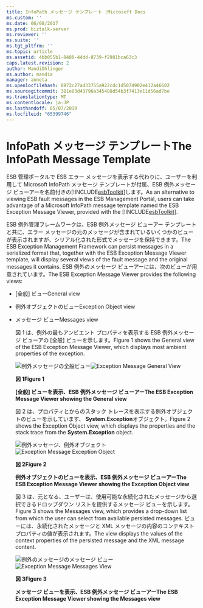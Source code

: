 ```yaml
---
title: InfoPath メッセージ テンプレート |Microsoft Docs
ms.custom: ''
ms.date: 06/08/2017
ms.prod: biztalk-server
ms.reviewer: ''
ms.suite: ''
ms.tgt_pltfrm: ''
ms.topic: article
ms.assetid: 4bb055b1-8480-44dd-8739-f2981bca63c3
caps.latest.revision: 2
author: MandiOhlinger
ms.author: mandia
manager: anneta
ms.openlocfilehash: 8972c27a433755a922cdc1d5074902e412a46602
ms.sourcegitcommit: 381e83d43796a345488d54b3f7413e11d56ad7be
ms.translationtype: MT
ms.contentlocale: ja-JP
ms.lasthandoff: 05/07/2019
ms.locfileid: "65399746"
---
```

# <a name="the-infopath-message-template"></a><span data-ttu-id="c7aaf-102">InfoPath メッセージ テンプレート</span><span class="sxs-lookup"><span data-stu-id="c7aaf-102">The InfoPath Message Template</span></span>
<span data-ttu-id="c7aaf-103">ESB 管理ポータルで ESB エラー メッセージを表示する代わりに、ユーザーを利用して Microsoft InfoPath メッセージ テンプレートが付属、ESB 例外メッセージ ビューアーを名前付きの[!INCLUDE[esbToolkit](../includes/esbtoolkit-md.md)]します。</span><span class="sxs-lookup"><span data-stu-id="c7aaf-103">As an alternative to viewing ESB fault messages in the ESB Management Portal, users can take advantage of a Microsoft InfoPath message template named the ESB Exception Message Viewer, provided with the [!INCLUDE[esbToolkit](../includes/esbtoolkit-md.md)].</span></span>  
  
 <span data-ttu-id="c7aaf-104">ESB 例外管理フレームワークは、ESB 例外メッセージ ビューアー テンプレートと共に、エラー メッセージの元のメッセージが含まれているいくつかのビューが表示されますが、シリアル化された形式でメッセージを保持できます。</span><span class="sxs-lookup"><span data-stu-id="c7aaf-104">The ESB Exception Management Framework can persist messages in a serialized format that, together with the ESB Exception Message Viewer template, will display several views of the fault message and the original messages it contains.</span></span> <span data-ttu-id="c7aaf-105">ESB 例外のメッセージ ビューアーには、次のビューが用意されています。</span><span class="sxs-lookup"><span data-stu-id="c7aaf-105">The ESB Exception Message Viewer provides the following views:</span></span>  
  
- <span data-ttu-id="c7aaf-106">[全般] ビュー</span><span class="sxs-lookup"><span data-stu-id="c7aaf-106">General view</span></span>  
  
- <span data-ttu-id="c7aaf-107">例外オブジェクトのビュー</span><span class="sxs-lookup"><span data-stu-id="c7aaf-107">Exception Object view</span></span>  
  
- <span data-ttu-id="c7aaf-108">メッセージ ビュー</span><span class="sxs-lookup"><span data-stu-id="c7aaf-108">Messages view</span></span>  
  
  <span data-ttu-id="c7aaf-109">図 1 は、例外の最もアンビエント プロパティを表示する ESB 例外メッセージ ビューアの [全般] ビューを示します。</span><span class="sxs-lookup"><span data-stu-id="c7aaf-109">Figure 1 shows the General view of the ESB Exception Message Viewer, which displays most ambient properties of the exception.</span></span>  
  
  <span data-ttu-id="c7aaf-110">![例外メッセージの全般ビュー](../esb-toolkit/media/ch4-exceptionmessagegeneralview.gif "Ch4 ExceptionMessageGeneralView")</span><span class="sxs-lookup"><span data-stu-id="c7aaf-110">![Exception Message General View](../esb-toolkit/media/ch4-exceptionmessagegeneralview.gif "Ch4-ExceptionMessageGeneralView")</span></span>  
  
  <span data-ttu-id="c7aaf-111">**図 1**</span><span class="sxs-lookup"><span data-stu-id="c7aaf-111">**Figure 1**</span></span>  
  
  <span data-ttu-id="c7aaf-112">**[全般] ビューを表示、ESB 例外メッセージ ビューアー**</span><span class="sxs-lookup"><span data-stu-id="c7aaf-112">**The ESB Exception Message Viewer showing the General view**</span></span>  
  
  <span data-ttu-id="c7aaf-113">図 2 は、プロパティとからのスタック トレースを表示する例外オブジェクトのビューを示しています、 **System.Exception**オブジェクト。</span><span class="sxs-lookup"><span data-stu-id="c7aaf-113">Figure 2 shows the Exception Object view, which displays the properties and the stack trace from the **System.Exception** object.</span></span>  
  
  <span data-ttu-id="c7aaf-114">![例外メッセージ、例外オブジェクト](../esb-toolkit/media/ch4-exceptionmessageexceptionobject.gif "Ch4 ExceptionMessageExceptionObject")</span><span class="sxs-lookup"><span data-stu-id="c7aaf-114">![Exception Message Exception Object](../esb-toolkit/media/ch4-exceptionmessageexceptionobject.gif "Ch4-ExceptionMessageExceptionObject")</span></span>  
  
  <span data-ttu-id="c7aaf-115">**図 2**</span><span class="sxs-lookup"><span data-stu-id="c7aaf-115">**Figure 2**</span></span>  
  
  <span data-ttu-id="c7aaf-116">**例外オブジェクトのビューを表示、ESB 例外メッセージ ビューアー**</span><span class="sxs-lookup"><span data-stu-id="c7aaf-116">**The ESB Exception Message Viewer showing the Exception Object view**</span></span>  
  
  <span data-ttu-id="c7aaf-117">図 3 は、元となる、ユーザーは、使用可能な永続化されたメッセージから選択できるドロップダウン リストを提供するメッセージ ビューを示します。</span><span class="sxs-lookup"><span data-stu-id="c7aaf-117">Figure 3 shows the Messages view, which provides a drop-down list from which the user can select from available persisted messages.</span></span> <span data-ttu-id="c7aaf-118">ビューには、永続化されたメッセージと XML メッセージの内容のコンテキスト プロパティの値が表示されます。</span><span class="sxs-lookup"><span data-stu-id="c7aaf-118">The view displays the values of the context properties of the persisted message and the XML message content.</span></span>  
  
  <span data-ttu-id="c7aaf-119">![例外のメッセージのメッセージ ビュー](../esb-toolkit/media/ch4-exceptionmessagemessagesview.gif "Ch4 ExceptionMessageMessagesView")</span><span class="sxs-lookup"><span data-stu-id="c7aaf-119">![Exception Message Messages View](../esb-toolkit/media/ch4-exceptionmessagemessagesview.gif "Ch4-ExceptionMessageMessagesView")</span></span>  
  
  <span data-ttu-id="c7aaf-120">**図 3**</span><span class="sxs-lookup"><span data-stu-id="c7aaf-120">**Figure 3**</span></span>  
  
  <span data-ttu-id="c7aaf-121">**メッセージ ビューを表示、ESB 例外メッセージ ビューアー**</span><span class="sxs-lookup"><span data-stu-id="c7aaf-121">**The ESB Exception Message Viewer showing the Messages view**</span></span>